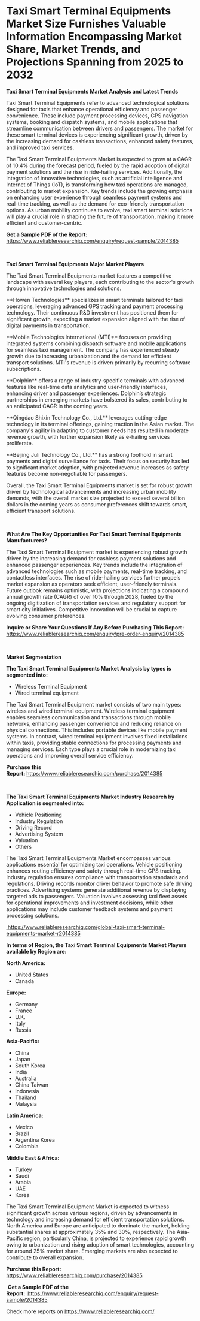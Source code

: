 <p><h1>Taxi Smart Terminal Equipments Market Size Furnishes Valuable Information Encompassing Market Share, Market Trends, and Projections Spanning from 2025 to 2032</h1></p><p><strong>Taxi Smart Terminal Equipments Market Analysis and Latest Trends</strong></p>
<p><p>Taxi Smart Terminal Equipments refer to advanced technological solutions designed for taxis that enhance operational efficiency and passenger convenience. These include payment processing devices, GPS navigation systems, booking and dispatch systems, and mobile applications that streamline communication between drivers and passengers. The market for these smart terminal devices is experiencing significant growth, driven by the increasing demand for cashless transactions, enhanced safety features, and improved taxi services.</p><p>The Taxi Smart Terminal Equipments Market is expected to grow at a CAGR of 10.4% during the forecast period, fueled by the rapid adoption of digital payment solutions and the rise in ride-hailing services. Additionally, the integration of innovative technologies, such as artificial intelligence and Internet of Things (IoT), is transforming how taxi operations are managed, contributing to market expansion. Key trends include the growing emphasis on enhancing user experience through seamless payment systems and real-time tracking, as well as the demand for eco-friendly transportation options. As urban mobility continues to evolve, taxi smart terminal solutions will play a crucial role in shaping the future of transportation, making it more efficient and customer-centric.</p></p>
<p><strong>Get a Sample PDF of the Report:&nbsp;</strong> <a href="https://www.reliableresearchiq.com/enquiry/request-sample/2014385?utm_campaign=2284&utm_medium=2&utm_source=Github&utm_content=ia&utm_term=29032025&utm_id=taxi-smart-terminal-equipments">https://www.reliableresearchiq.com/enquiry/request-sample/2014385</a></p>
<p>&nbsp;</p>
<p><strong>Taxi Smart Terminal Equipments Major Market Players</strong></p>
<p><p>The Taxi Smart Terminal Equipments market features a competitive landscape with several key players, each contributing to the sector's growth through innovative technologies and solutions. </p><p>**Howen Technologies** specializes in smart terminals tailored for taxi operations, leveraging advanced GPS tracking and payment processing technology. Their continuous R&D investment has positioned them for significant growth, expecting a market expansion aligned with the rise of digital payments in transportation.</p><p>**Mobile Technologies International (MTI)** focuses on providing integrated systems combining dispatch software and mobile applications for seamless taxi management. The company has experienced steady growth due to increasing urbanization and the demand for efficient transport solutions. MTI's revenue is driven primarily by recurring software subscriptions.</p><p>**Dolphin** offers a range of industry-specific terminals with advanced features like real-time data analytics and user-friendly interfaces, enhancing driver and passenger experiences. Dolphin’s strategic partnerships in emerging markets have bolstered its sales, contributing to an anticipated CAGR in the coming years.</p><p>**Qingdao Shixin Technology Co., Ltd.** leverages cutting-edge technology in its terminal offerings, gaining traction in the Asian market. The company's agility in adapting to customer needs has resulted in moderate revenue growth, with further expansion likely as e-hailing services proliferate.</p><p>**Beijing Juli Technology Co., Ltd.** has a strong foothold in smart payments and digital surveillance for taxis. Their focus on security has led to significant market adoption, with projected revenue increases as safety features become non-negotiable for passengers.</p><p>Overall, the Taxi Smart Terminal Equipments market is set for robust growth driven by technological advancements and increasing urban mobility demands, with the overall market size projected to exceed several billion dollars in the coming years as consumer preferences shift towards smart, efficient transport solutions.</p></p>
<p>&nbsp;</p>
<p><strong>What Are The Key Opportunities For Taxi Smart Terminal Equipments Manufacturers?</strong></p>
<p><p>The Taxi Smart Terminal Equipment market is experiencing robust growth driven by the increasing demand for cashless payment solutions and enhanced passenger experiences. Key trends include the integration of advanced technologies such as mobile payments, real-time tracking, and contactless interfaces. The rise of ride-hailing services further propels market expansion as operators seek efficient, user-friendly terminals. Future outlook remains optimistic, with projections indicating a compound annual growth rate (CAGR) of over 10% through 2028, fueled by the ongoing digitization of transportation services and regulatory support for smart city initiatives. Competitive innovation will be crucial to capture evolving consumer preferences.</p></p>
<p><strong>Inquire or Share Your Questions If Any Before Purchasing This Report:</strong> <a href="https://www.reliableresearchiq.com/enquiry/pre-order-enquiry/2014385?utm_campaign=2284&utm_medium=2&utm_source=Github&utm_content=ia&utm_term=29032025&utm_id=taxi-smart-terminal-equipments">https://www.reliableresearchiq.com/enquiry/pre-order-enquiry/2014385</a></p>
<p>&nbsp;</p>
<p><strong>Market Segmentation</strong></p>
<p><strong>The Taxi Smart Terminal Equipments Market Analysis by types is segmented into:</strong></p>
<p><ul><li>Wireless Terminal Equipment</li><li>Wired terminal equipment</li></ul></p>
<p><p>The Taxi Smart Terminal Equipment market consists of two main types: wireless and wired terminal equipment. Wireless terminal equipment enables seamless communication and transactions through mobile networks, enhancing passenger convenience and reducing reliance on physical connections. This includes portable devices like mobile payment systems. In contrast, wired terminal equipment involves fixed installations within taxis, providing stable connections for processing payments and managing services. Each type plays a crucial role in modernizing taxi operations and improving overall service efficiency.</p></p>
<p><strong>Purchase this Report:&nbsp;</strong><a href="https://www.reliableresearchiq.com/purchase/2014385?utm_campaign=2284&utm_medium=2&utm_source=Github&utm_content=ia&utm_term=29032025&utm_id=taxi-smart-terminal-equipments">https://www.reliableresearchiq.com/purchase/2014385</a></p>
<p>&nbsp;</p>
<p><strong>The Taxi Smart Terminal Equipments Market Industry Research by Application is segmented into:</strong></p>
<p><ul><li>Vehicle Positioning</li><li>Industry Regulation</li><li>Driving Record</li><li>Advertising System</li><li>Valuation</li><li>Others</li></ul></p>
<p><p>The Taxi Smart Terminal Equipments Market encompasses various applications essential for optimizing taxi operations. Vehicle positioning enhances routing efficiency and safety through real-time GPS tracking. Industry regulation ensures compliance with transportation standards and regulations. Driving records monitor driver behavior to promote safe driving practices. Advertising systems generate additional revenue by displaying targeted ads to passengers. Valuation involves assessing taxi fleet assets for operational improvements and investment decisions, while other applications may include customer feedback systems and payment processing solutions.</p></p>
<p><a href="https://www.reliableresearchiq.com/global-taxi-smart-terminal-equipments-market-r2014385?utm_campaign=2284&utm_medium=2&utm_source=Github&utm_content=ia&utm_term=29032025&utm_id=taxi-smart-terminal-equipments">&nbsp;https://www.reliableresearchiq.com/global-taxi-smart-terminal-equipments-market-r2014385</a></p>
<p><strong>In terms of Region, the Taxi Smart Terminal Equipments Market Players available by Region are:</strong></p>
<p>
    <p> <strong> North America: </strong>
        <ul>
            <li>United States</li>
            <li>Canada</li>
        </ul>
        </p> 
    <p> <strong> Europe: </strong>
        <ul>
            <li>Germany</li>
            <li>France</li>
            <li>U.K.</li>
            <li>Italy</li>
            <li>Russia</li>
        </ul>
        </p> 
    <p> <strong> Asia-Pacific: </strong>
        <ul>
            <li>China</li>
            <li>Japan</li>
            <li>South Korea</li>
            <li>India</li>
            <li>Australia</li>
            <li>China Taiwan</li>
            <li>Indonesia</li>
            <li>Thailand</li>
            <li>Malaysia</li>
        </ul>
        </p> 
    <p> <strong> Latin America: </strong>
        <ul>
            <li>Mexico</li>
            <li>Brazil</li>
            <li>Argentina Korea</li>
            <li>Colombia</li>
        </ul>
        </p> 
    <p> <strong> Middle East & Africa: </strong>
        <ul>
            <li>Turkey</li>
            <li>Saudi</li>
            <li>Arabia</li>
            <li>UAE</li>
            <li>Korea</li>
        </ul>
    </p>
    </p>
<p><p>The Taxi Smart Terminal Equipment Market is expected to witness significant growth across various regions, driven by advancements in technology and increasing demand for efficient transportation solutions. North America and Europe are anticipated to dominate the market, holding substantial shares at approximately 35% and 30%, respectively. The Asia-Pacific region, particularly China, is projected to experience rapid growth owing to urbanization and rising adoption of smart technologies, accounting for around 25% market share. Emerging markets are also expected to contribute to overall expansion.</p></p>
<p><strong>Purchase this Report: </strong><a href="https://www.reliableresearchiq.com/purchase/2014385?utm_campaign=2284&utm_medium=2&utm_source=Github&utm_content=ia&utm_term=29032025&utm_id=taxi-smart-terminal-equipments">https://www.reliableresearchiq.com/purchase/2014385</a></p>
<p>&nbsp;<strong>Get a Sample PDF of the Report:&nbsp;&nbsp;</strong><a href="https://www.reliableresearchiq.com/enquiry/request-sample/2014385?utm_campaign=2284&utm_medium=2&utm_source=Github&utm_content=ia&utm_term=29032025&utm_id=taxi-smart-terminal-equipments">https://www.reliableresearchiq.com/enquiry/request-sample/2014385</a></p>
<p><strong></strong></p>
<p>Check more reports on <a href="https://www.reliableresearchiq.com/?utm_campaign=2284&utm_medium=2&utm_source=Github&utm_content=ia&utm_term=29032025&utm_id=taxi-smart-terminal-equipments">https://www.reliableresearchiq.com/</a></p>